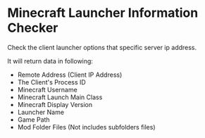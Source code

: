 # Minecraft Launcher Information Checker
Check the client launcher options that specific server ip address.

It will return data in following:
* Remote Address (Client IP Address)
* The Client's Process ID
* Minecraft Username
* Minecraft Launch Main Class
* Minecraft Display Version
* Launcher Name
* Game Path
* Mod Folder Files (Not includes subfolders files)
